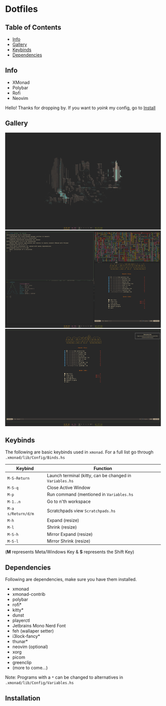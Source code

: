 

# Dotfiles
## Table of Contents
- [Info](#info)
- [Gallery](#gallery)
- [Keybinds](#keybd)
- [Dependencies](#dep)

<a id="info"></a>

## Info
- XMonad
- Polybar
- Rofi
- Neovim

Hello! Thanks for dropping by.
If you want to *yoink* my config, go to [Install](#install)

<a id="gallery"></a>

## Gallery
<img src='/screenshots/home.png'>
<img src='/screenshots/tiles.png'>
<img src='/screenshots/nvim.png'>

<a id="keybd"></a>

## Keybinds
The following are basic keybinds used in `xmonad`. For a full list go through `.xmonad/lib/Config/Binds.hs`

|      Keybind       |                       Function                           |
| ------------------ | -------------------------------------------------------- |
| `M-S-Return`       | Launch terminal (kitty, can be changed in `Variables.hs` |
| `M-S-q`            | Close Active Window                                      |
| `M-p`              | Run command (mentioned in `Variables.hs`                 |
| `M-1..n`           | Go to n'th workspace                                     | 
| `M-a s/Return/d/m` | Scratchpads view `Scratchpads.hs`                        |
| `M-h`              | Expand (resize)                                          |
| `M-l`              | Shrink (resize)                                          |
| `M-S-h`            | Mirror Expand (resize)                                   |
| `M-S-l`            | Mirror Shrink (resize)                                   |

(**M** represents Meta/Windows Key & **S** represents the Shift Key)

<a id="dep"></a>

## Dependencies
Following are dependencies, make sure you have them installed.

- xmonad
- xmonad-contrib
- polybar
- rofi*
- kitty*
- dunst
- playerctl
- Jetbrains Mono Nerd Font
- feh (wallaper setter)
- i3lock-fancy*
- thunar*
- neovim (optional)
- xorg
- picom
- greenclip
- (more to come...)

Note: Programs with a `*` can be changed to alternatives in `.xmonad/lib/Config/Variables.hs`

## Installation


